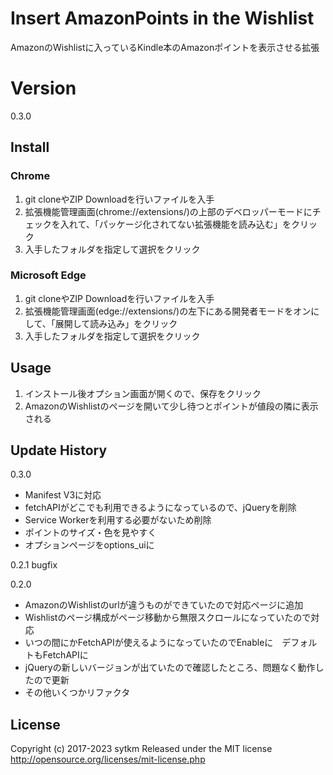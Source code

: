 # Insert AmazonPoints in the Wishlist

AmazonのWishlistに入っているKindle本のAmazonポイントを表示させる拡張

# Version
0.3.0

## Install
### Chrome
1. git cloneやZIP Downloadを行いファイルを入手
1. 拡張機能管理画面(chrome://extensions/)の上部のデベロッパーモードにチェックを入れて、「パッケージ化されてない拡張機能を読み込む」をクリック
1. 入手したフォルダを指定して選択をクリック

### Microsoft Edge
1. git cloneやZIP Downloadを行いファイルを入手
1. 拡張機能管理画面(edge://extensions/)の左下にある開発者モードをオンにして、「展開して読み込み」をクリック
1. 入手したフォルダを指定して選択をクリック

## Usage
1. インストール後オプション画面が開くので、保存をクリック
1. AmazonのWishlistのページを開いて少し待つとポイントが値段の隣に表示される

## Update History
0.3.0
* Manifest V3に対応
* fetchAPIがどこでも利用できるようになっているので、jQueryを削除
* Service Workerを利用する必要がないため削除
* ポイントのサイズ・色を見やすく
* オプションページをoptions_uiに

0.2.1
bugfix

0.2.0
* AmazonのWishlistのurlが違うものができていたので対応ページに追加
* Wishlistのページ構成がページ移動から無限スクロールになっていたので対応
* いつの間にかFetchAPIが使えるようになっていたのでEnableに　デフォルトもFetchAPIに
* jQueryの新しいバージョンが出ていたので確認したところ、問題なく動作したので更新
* その他いくつかリファクタ

## License
Copyright (c) 2017-2023 sytkm
Released under the MIT license
http://opensource.org/licenses/mit-license.php
